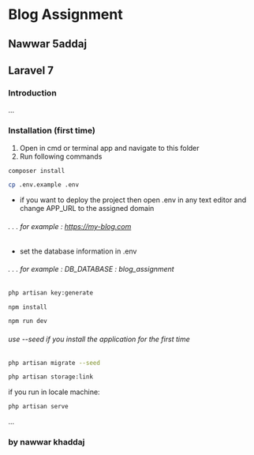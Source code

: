 # Blog Assignment
## Nawwar 5addaj
## Laravel 7

### Introduction

...

### Installation (first time)

1. Open in cmd or terminal app and navigate to this folder
2. Run following commands

```bash
composer install
```

```bash
cp .env.example .env
```

 - if you want to deploy the project then open .env in any text editor and change APP_URL to the assigned domain 
######    .  .  .  for example : https://my-blog.com
 - set the database information in .env
######    .  .  .  for example : DB_DATABASE : blog_assignment

```bash
php artisan key:generate
```

```bash
npm install
```

```bash
npm run dev
```
 ###### use --seed if you install the application for the first time

```bash
php artisan migrate --seed
```

```bash
php artisan storage:link
```


if you run in locale machine:
```bash
php artisan serve
```
...

### by nawwar khaddaj

